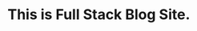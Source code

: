 # This is Full Stack Blog Site.

<!-- ##### TO RUN BACKEND:
- cd my-blog-backend and run npm install and then `npm run dev`

- to start MangoDB cd my-blog-backend and run `mongod --dbpath ./mongo-db-data/`
-->

<!-- ##### TO RUN FRONTEND:
- cd my-blog-frontend and run npm install and then `npm start` -->
